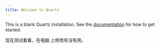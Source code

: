 ```yaml
---
title: Welcome to Quartz
---
```


This is a blank Quartz installation.
See the [documentation](https://quartz.jzhao.xyz) for how to get started.

现在测试看看，在电脑 上修改有没有用。